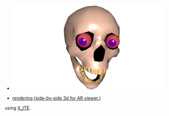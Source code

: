 * [![skull](skull.png)](../../advancedViewer.html?model=./2001/skull/skull.x3d "click to browse in 3d")

* [rendering (side-by-side 3d for AR viewer.)](https://youtu.be/bJTx5dPv3fc)

using [X_ITE](http://create3000.de/x_ite).
